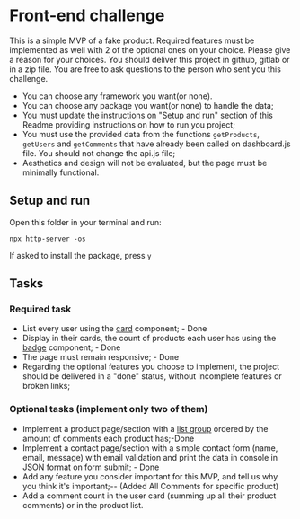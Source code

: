 # Front-end challenge

This is a simple MVP of a fake product.
Required features must be implemented as well with 2 of the optional ones on your choice. Please give a reason for your choices.
You should deliver this project in github, gitlab or in a zip file.
You are free to ask questions to the person who sent you this challenge.

- You can choose any framework you want(or none).
- You can choose any package you want(or none) to handle the data;
- You must update the instructions on "Setup and run" section of this Readme providing instructions on how to run you project;
- You must use the provided data from the functions `getProducts`, `getUsers` and `getComments`
  that have already been called on dashboard.js file. You should not change the api.js file;
- Aesthetics and design will not be evaluated, but the page must be minimally functional.

## Setup and run

Open this folder in your terminal and run:
```shell
npx http-server -os
```
If asked to install the package, press `y`


## Tasks

### Required task 
- List every user using the [card](https://getbootstrap.com/docs/5.0/components/card/) component; - Done
- Display in their cards, the count of products each user has using the [badge](https://getbootstrap.com/docs/5.0/components/badge/) component; - Done
- The page must remain responsive; - Done
- Regarding the optional features you choose to implement, the project should be delivered in a "done" status,
  without incomplete features or broken links;

### Optional tasks (implement only two of them)
- Implement a product page/section with a [list group](https://getbootstrap.com/docs/5.0/components/list-group/) ordered by the amount of comments each product has;-Done
- Implement a contact page/section with a simple contact form (name, email, message) with email validation and print the data in console in JSON format on form submit; - Done
- Add any feature you consider important for this MVP, and tell us why you think it's important;-- (Added All Comments for specific product)
- Add a comment count in the user card (summing up all their product comments) or in the product list.

